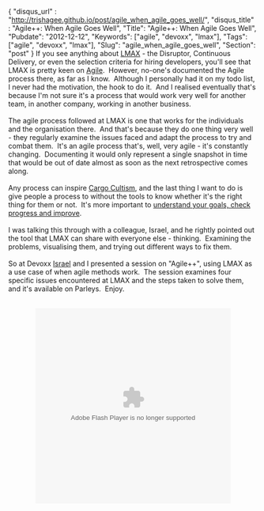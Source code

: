 {
 "disqus_url" : "http://trishagee.github.io/post/agile_when_agile_goes_well/",
 "disqus_title" : "Agile++: When Agile Goes Well",
 "Title": "Agile++: When Agile Goes Well",
 "Pubdate": "2012-12-12",
 "Keywords": ["agile", "devoxx", "lmax"],
 "Tags": ["agile", "devoxx", "lmax"],
 "Slug": "agile_when_agile_goes_well",
 "Section": "post"
}
If you see anything about <a href="http://www.lmax.com/">LMAX</a> - the Disruptor, Continuous Delivery, or even the selection criteria for hiring developers, you'll see that LMAX is pretty keen on <a href="http://agilemanifesto.org/">Agile</a>. &nbsp;However, no-one's documented the Agile process there, as far as I know. &nbsp;Although I personally had it on my todo list, I never had the motivation, the hook to do it. &nbsp;And I realised eventually that's because I'm not sure it's a process that would work very well for another team, in another company, working in another business.<br /><br />The agile process followed at LMAX is one that works for the individuals and the organisation there. &nbsp;And that's because they do one thing very well - they regularly examine the issues faced and adapt the process to try and combat them. &nbsp;It's an agile process that's, well, very agile - it's constantly changing. &nbsp;Documenting it would only represent a single snapshot in time that would be out of date almost as soon as the next retrospective comes along.<br /><br />Any process can inspire <a href="http://en.wikipedia.org/wiki/Cargo_cult#Pacific_cults_of_World_War_II">Cargo Cultism</a>, and the last thing I want to do is give people a process to without the tools to know whether it's the right thing for them or not. &nbsp;It's more important to <a href="http://mechanitis.blogspot.co.uk/2011/09/what-my-hangovers-can-teach-you-about.html">understand your goals, check progress and improve</a>.<br /><br />I was talking this through with a colleague, Israel, and he rightly pointed out the tool that LMAX can share with everyone else - thinking. &nbsp;Examining the problems, visualising them, and trying out different ways to fix them.<br /><br />So at Devoxx <a href="https://twitter.com/IsraKaos">Israel</a> and I presented a session on "Agile++", using LMAX as a use case of when agile methods work. &nbsp;The session examines four specific issues encountered at LMAX and the steps taken to solve them, and it's available on Parleys. &nbsp;Enjoy.<br /><br /><div style="text-align: center;"><object height="395" width="395">  <param name="movie" value="http://www.parleys.com/dist/share/parleysshare.swf"/>  <param name="allowFullScreen" value="true"/>  <param name="wmode" value="direct"/>  <param name="bgcolor" value="#222222"/>  <param name="flashVars" value="sv=true&amp;pageId=3486"/>  <embed src="http://www.parleys.com/dist/share/parleysshare.swf" type="application/x-shockwave-flash" flashVars="sv=true&amp;pageId=3486" allowfullscreen="true" bgcolor="#222222" width="395" height="395"/></object></div>

